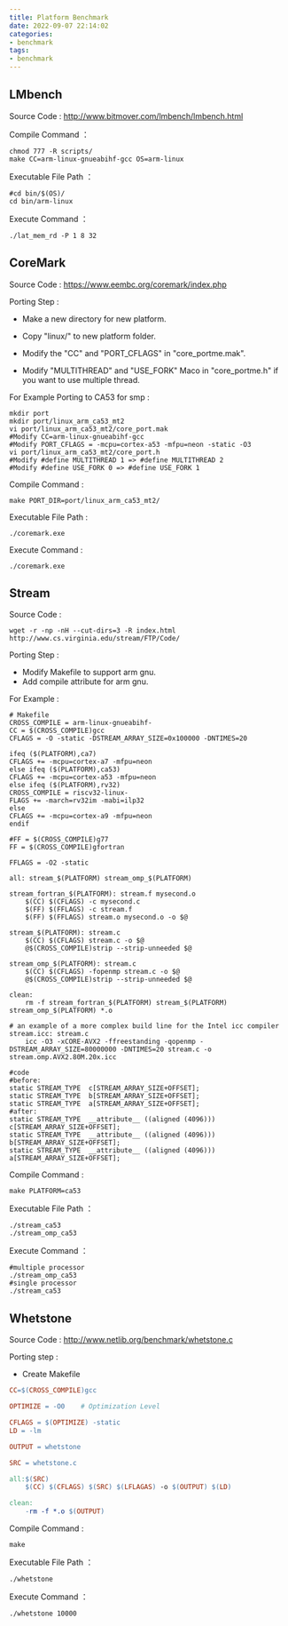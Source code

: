 ```yaml
---
title: Platform Benchmark
date: 2022-09-07 22:14:02
categories:
- benchmark
tags:
- benchmark
---
```

## LMbench

Source Code : http://www.bitmover.com/lmbench/lmbench.html

Compile Command ： 

```shell
chmod 777 -R scripts/
make CC=arm-linux-gnueabihf-gcc OS=arm-linux
```

Executable File Path ： 

```shell
#cd bin/$(OS)/
cd bin/arm-linux
```

Execute Command ： 

```shell
./lat_mem_rd -P 1 8 32
```

## CoreMark

Source Code : https://www.eembc.org/coremark/index.php

Porting Step :

* Make a new directory  for new platform.

* Copy "linux/" to new platform folder.
* Modify the "CC" and "PORT_CFLAGS" in  "core_portme.mak".
* Modify "MULTITHREAD" and "USE_FORK" Maco in "core_portme.h" if you want to use multiple thread.

For Example Porting to CA53 for smp : 

```shell
mkdir port
mkdir port/linux_arm_ca53_mt2
vi port/linux_arm_ca53_mt2/core_port.mak
#Modify CC=arm-linux-gnueabihf-gcc
#Modify PORT_CFLAGS = -mcpu=cortex-a53 -mfpu=neon -static -O3
vi port/linux_arm_ca53_mt2/core_port.h
#Modify #define MULTITHREAD 1 => #define MULTITHREAD 2
#Modify #define USE_FORK 0 => #define USE_FORK 1
```

Compile Command : 

```shell
make PORT_DIR=port/linux_arm_ca53_mt2/
```

Executable File Path :

```shell
./coremark.exe
```

Execute Command :

```shell
./coremark.exe
```

## Stream

Source Code : 

```shell
wget -r -np -nH --cut-dirs=3 -R index.html http://www.cs.virginia.edu/stream/FTP/Code/
```

Porting Step :

* Modify Makefile to support arm gnu.
* Add compile attribute for arm gnu.

For Example :

```shell
# Makefile
CROSS_COMPILE = arm-linux-gnueabihf-
CC = $(CROSS_COMPILE)gcc
CFLAGS = -O -static -DSTREAM_ARRAY_SIZE=0x100000 -DNTIMES=20

ifeq ($(PLATFORM),ca7)
CFLAGS += -mcpu=cortex-a7 -mfpu=neon
else ifeq ($(PLATFORM),ca53)
CFLAGS += -mcpu=cortex-a53 -mfpu=neon
else ifeq ($(PLATFORM),rv32)
CROSS_COMPILE = riscv32-linux-
FLAGS += -march=rv32im -mabi=ilp32
else
CFLAGS += -mcpu=cortex-a9 -mfpu=neon
endif

#FF = $(CROSS_COMPILE)g77
FF = $(CROSS_COMPILE)gfortran

FFLAGS = -O2 -static

all: stream_$(PLATFORM) stream_omp_$(PLATFORM)
    
stream_fortran_$(PLATFORM): stream.f mysecond.o
	$(CC) $(CFLAGS) -c mysecond.c
	$(FF) $(FFLAGS) -c stream.f
	$(FF) $(FFLAGS) stream.o mysecond.o -o $@

stream_$(PLATFORM): stream.c
	$(CC) $(CFLAGS) stream.c -o $@ 
	@$(CROSS_COMPILE)strip --strip-unneeded $@

stream_omp_$(PLATFORM): stream.c
	$(CC) $(CFLAGS) -fopenmp stream.c -o $@
	@$(CROSS_COMPILE)strip --strip-unneeded $@

clean:
	rm -f stream_fortran_$(PLATFORM) stream_$(PLATFORM) stream_omp_$(PLATFORM) *.o

# an example of a more complex build line for the Intel icc compiler
stream.icc: stream.c
	icc -O3 -xCORE-AVX2 -ffreestanding -qopenmp -DSTREAM_ARRAY_SIZE=80000000 -DNTIMES=20 stream.c -o stream.omp.AVX2.80M.20x.icc

#code
#before:
static STREAM_TYPE 	c[STREAM_ARRAY_SIZE+OFFSET];
static STREAM_TYPE 	b[STREAM_ARRAY_SIZE+OFFSET];
static STREAM_TYPE 	a[STREAM_ARRAY_SIZE+OFFSET];
#after:
static STREAM_TYPE 	__attribute__ ((aligned (4096))) c[STREAM_ARRAY_SIZE+OFFSET];
static STREAM_TYPE 	__attribute__ ((aligned (4096))) b[STREAM_ARRAY_SIZE+OFFSET];
static STREAM_TYPE 	__attribute__ ((aligned (4096))) a[STREAM_ARRAY_SIZE+OFFSET];
```

Compile Command : 

```shell
make PLATFORM=ca53
```

Executable File Path ：

```shell
./stream_ca53
./stream_omp_ca53
```

Execute Command ：

```shell
#multiple processor
./stream_omp_ca53
#single processor
./stream_ca53
```

## Whetstone

Source Code : http://www.netlib.org/benchmark/whetstone.c

Porting step :

* Create Makefile

```makefile
CC=$(CROSS_COMPILE)gcc

OPTIMIZE = -O0    # Optimization Level

CFLAGS = $(OPTIMIZE) -static
LD = -lm

OUTPUT = whetstone

SRC = whetstone.c

all:$(SRC)
	$(CC) $(CFLAGS) $(SRC) $(LFLAGAS) -o $(OUTPUT) $(LD)

clean:
	-rm -f *.o $(OUTPUT)
```

Compile Command : 

```shell
make
```

Executable File Path ：

```shell
./whetstone
```

Execute Command ：

```shell
./whetstone 10000
```



